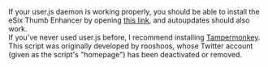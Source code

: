 If your user.js daemon is working properly, you should be able to install the eSix Thumb Enhancer by opening [this link](https://github.com/CyberYiff/e6ThumbEnhancer-UserJS/raw/master/e6te.user.js), and autoupdates should also work.  
If you've never used user.js before, I recommend installing [Tampermonkey](https://tampermonkey.net/).  
This script was originally developed by rooshoos, whose Twitter account (given as the script's "homepage") has been deactivated or removed.
